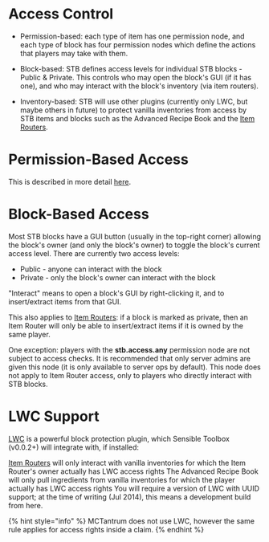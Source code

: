 # Access Control
* Permission-based: each type of item has one permission node, and each type of block has four permission nodes which define the actions that players may take with them.

* Block-based: STB defines access levels for individual STB blocks - Public & Private. This controls who may open the block's GUI (if it has one), and who may interact with the block's inventory (via item routers).

* Inventory-based: STB will use other plugins (currently only LWC, but maybe others in future) to protect vanilla inventories from access by STB items and blocks such as the Advanced Recipe Book and the [Item Routers](slimefun/SensibleToolbox/Items/routing.md).


# Permission-Based Access
This is described in more detail [here](slimefun/SensibleToolbox/permissions.md).


# Block-Based Access
Most STB blocks have a GUI button (usually in the top-right corner) allowing the block's owner (and only the block's owner) to toggle the block's current access level. There are currently two access levels:

* Public - anyone can interact with the block
* Private - only the block's owner can interact with the block

"Interact" means to open a block's GUI by right-clicking it, and to insert/extract items from that GUI.

This also applies to [Item Routers](slimefun/SensibleToolbox/Items/routing.md): if a block is marked as private, then an Item Router will only be able to insert/extract items if it is owned by the same player.

One exception: players with the <b>stb.access.any</b> permission node are not subject to access checks. It is recommended that only server admins are given this node (it is only available to server ops by default). This node does not apply to Item Router access, only to players who directly interact with STB blocks.



# LWC Support
[LWC](https://dev.bukkit.org/projects/lwc) is a powerful block protection plugin, which Sensible Toolbox (v0.0.2+) will integrate with, if installed:

[Item Routers](slimefun/SensibleToolbox/Items/routing.md) will only interact with vanilla inventories for which the Item Router's owner actually has LWC access rights
The Advanced Recipe Book will only pull ingredients from vanilla inventories for which the player actually has LWC access rights
You will require a version of LWC with UUID support; at the time of writing (Jul 2014), this means a development build from here.

{% hint style="info" %}
MCTantrum does not use LWC, however the same rule applies for access rights inside a claim.
{% endhint %}